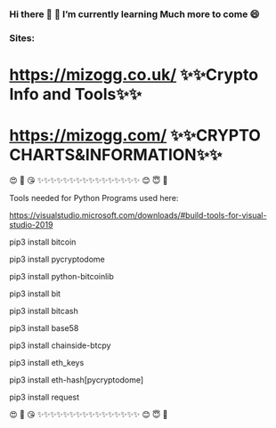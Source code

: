### Hi there 👋 🌱 I’m currently learning Much more to come 😄

### Sites: 
# https://mizogg.co.uk/ ✨✨Crypto Info and Tools✨✨

# https://mizogg.com/ ✨✨CRYPTO CHARTS&INFORMATION✨✨

😍 🥰 😘 ✨✨✨✨✨✨✨✨✨✨✨✨✨✨✨✨ 😊 😇 🙂

Tools needed for Python Programs used here:

https://visualstudio.microsoft.com/downloads/#build-tools-for-visual-studio-2019

pip3 install bitcoin

pip3 install pycryptodome

pip3 install python-bitcoinlib

pip3 install bit

pip3 install bitcash

pip3 install base58

pip3 install chainside-btcpy

pip3 install eth_keys

pip3 install eth-hash[pycryptodome]

pip3 install request

😍 🥰 😘 ✨✨✨✨✨✨✨✨✨✨✨✨✨✨✨✨ 😊 😇 🙂


<!--
**Mizogg/Mizogg** is a ✨ _special_ ✨ repository because its `README.md` (this file) appears on your GitHub profile.

Here are some ideas to get you started:

- 🔭 I’m currently working on ...
- 🌱 I’m currently learning ...
- 👯 I’m looking to collaborate on ...
- 🤔 I’m looking for help with ...
- 💬 Ask me about ...
- 📫 How to reach me: ...
- 😄 Pronouns: ...
- ⚡ Fun fact: ...
-->
